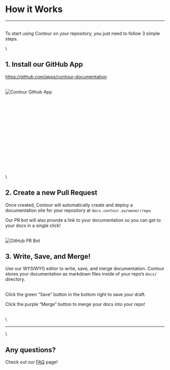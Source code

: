 # How it Works


---

\
To start using Contour on your repository, you just need to follow 3 simple steps.

\
## 1. Install our GitHub App

<https://github.com/apps/contour-documentation>

\
 ![Contour Github App](https://i.imgur.com/IwkN7qb.png "left-50")

\
\
\
\
\
\
\
\
\
\
\
\
\
\
\
## 2. Create a new Pull Request

Once created, Contour will automatically create and deploy a documentation site for your repository at `docs.contour.so/owner/repo`

Our PR bot will also provide a link to your documentation so you can get to your docs in a single click!

\
 ![GitHub PR Bot](https://i.imgur.com/CwBq6Tq.png)

## 3. Write, Save, and Merge!

Use our WYSIWYG editor to write, save, and merge documentation. Contour stores your documentation as markdown files inside of your repo’s `docs/` directory.

\
Click the green “Save” button in the bottom right to save your draft.

Click the purple “Merge” button to merge your docs into your repo!

\
\

---

\
## Any questions?

Check out our [FAQ](https://docs.contour.so/contour-labs/contour-docs/faq.md) page!